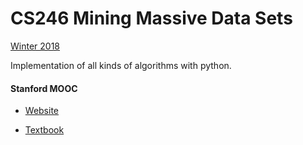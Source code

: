 # CS246 Mining Massive Data Sets
[Winter 2018](http://web.stanford.edu/class/cs246/)


Implementation of all kinds of algorithms with python.

#### Stanford MOOC

* [Website](https://lagunita.stanford.edu/courses/course-v1:ComputerScience+MMDS+SelfPaced/about)

* [Textbook](http://i.stanford.edu/~ullman/mmds/book0n.pdf)


